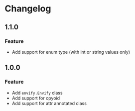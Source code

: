 # Changelog

## 1.1.0
### Feature
- Add support for enum type (with int or string values only)

## 1.0.0
### Feature

- Add `envify.Envify` class
- Add support for opyoid
- Add support for attr annotated class